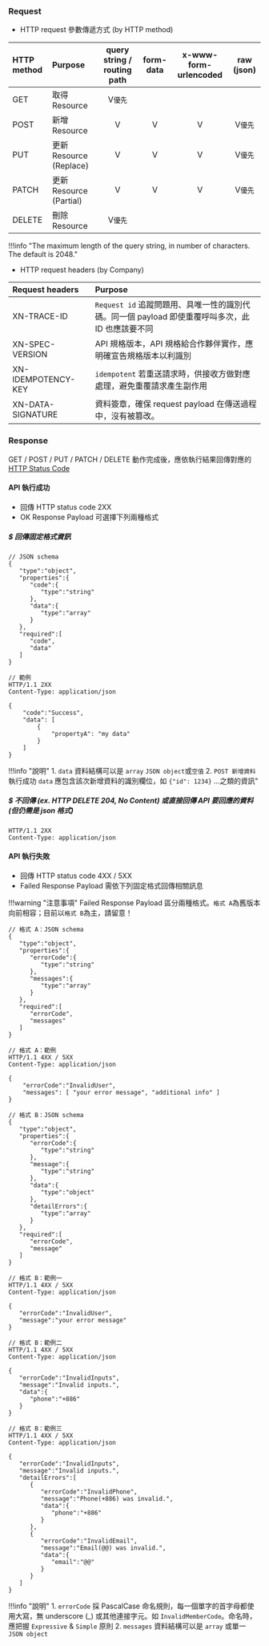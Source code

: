
### Request

* HTTP request 參數傳遞方式 (by HTTP method)

| HTTP method | Purpose | query string / routing path | form-data | x-www-form-urlencoded | raw (json) |
|:------------|:--------|:---------------------------:|:---------:|:---------------------:|:----------:|
| GET         | 取得 Resource | V`優先` | | | |
| POST        | 新增 Resource | V | V | V | V`優先` |
| PUT         | 更新 Resource (Replace) | V | V | V | V`優先` |
| PATCH       | 更新 Resource (Partial) | V | V | V | V`優先` |
| DELETE      | 刪除 Resource | V`優先` | | | |

!!!info "The maximum length of the query string, in number of characters. The default is 2048."

* HTTP request headers (by Company)

| Request headers       | Purpose                                            |
|:----------------------|:---------------------------------------------------|
| XN-TRACE-ID           | `Request id` 追蹤問題用、具唯一性的識別代碼。同一個 payload 即使重覆呼叫多次，此 ID 也應該要不同 |
| XN-SPEC-VERSION       | API 規格版本，API 規格給合作夥伴實作，應明確宣告規格版本以利識別 |
| XN-IDEMPOTENCY-KEY    | `idempotent` 若重送請求時，供接收方做對應處理，避免重覆請求產生副作用 |
| XN-DATA-SIGNATURE     | 資料簽章，確保 request payload 在傳送過程中，沒有被篡改。 |


### Response
GET / POST / PUT / PATCH / DELETE 動作完成後，應依執行結果回傳對應的 [HTTP Status Code](status-code.md)

#### API 執行成功

* 回傳 HTTP status code 2XX
* OK Response Payload 可選擇下列兩種格式

##### $ 回傳固定格式資訊
```
// JSON schema
{
   "type":"object",
   "properties":{
      "code":{
         "type":"string"
      },
      "data":{
         "type":"array"
      }
   },
   "required":[
      "code",
      "data"
   ]
}
```
```
// 範例
HTTP/1.1 2XX
Content-Type: application/json

{
    "code":"Success",
    "data": [
        {
            "propertyA": "my data"
        }
    ]
}
```
!!!info "說明"
    1. `data` 資料結構可以是 `array` `JSON object`或`空值`
    2. `POST 新增資料`執行成功 `data` 應包含該次新增資料的識別欄位，如 `{"id": 1234}` ...之類的資訊"

##### $ 不回傳 (ex. HTTP DELETE 204, No Content) 或直接回傳 API 要回應的資料 (但仍需是 json 格式)
```
HTTP/1.1 2XX
Content-Type: application/json
```

#### API 執行失敗
* 回傳 HTTP status code 4XX / 5XX
* Failed Response Payload 需依下列固定格式回傳相關訊息

!!!warning "注意事項"
    Failed Response Payload 區分兩種格式。`格式 A`為舊版本向前相容；目前以`格式 B`為主，請留意！

```
// 格式 A：JSON schema
{
   "type":"object",
   "properties":{
      "errorCode":{
         "type":"string"
      },
      "messages":{
         "type":"array"
      }
   },
   "required":[
      "errorCode",
      "messages"
   ]
}
```

```
// 格式 A：範例
HTTP/1.1 4XX / 5XX
Content-Type: application/json

{
    "errorCode":"InvalidUser",
    "messages": [ "your error message", "additional info" ]
}
```

```
// 格式 B：JSON schema
{
   "type":"object",
   "properties":{
      "errorCode":{
         "type":"string"
      },
      "message":{
         "type":"string"
      },
      "data":{
         "type":"object"
      },
      "detailErrors":{
         "type":"array"
      }
   },
   "required":[
      "errorCode",
      "message"
   ]
}
```
```
// 格式 B：範例一
HTTP/1.1 4XX / 5XX
Content-Type: application/json

{
   "errorCode":"InvalidUser",
   "message":"your error message"
}
```

```
// 格式 B：範例二
HTTP/1.1 4XX / 5XX
Content-Type: application/json

{
   "errorCode":"InvalidInputs",
   "message":"Invalid inputs.",
   "data":{
      "phone":"+886"
   }
}
```

```
// 格式 B：範例三
HTTP/1.1 4XX / 5XX
Content-Type: application/json

{
   "errorCode":"InvalidInputs",
   "message":"Invalid inputs.",
   "detailErrors":[
      {
         "errorCode":"InvalidPhone",
         "message":"Phone(+886) was invalid.",
         "data":{
            "phone":"+886"
         }
      },
      {
         "errorCode":"InvalidEmail",
         "message":"Email(@@) was invalid.",
         "data":{
            "email":"@@"
         }
      }
   ]
}
```

!!!info "說明"
    1. `errorCode` 採 PascalCase 命名規則，每一個單字的首字母都使用大寫，無 underscore (_) 或其他連接字元。如 `InvalidMemberCode`。命名時，應把握 `Expressive` & `Simple` 原則
    2. `messages` 資料結構可以是 `array` 或單一 `JSON object`


